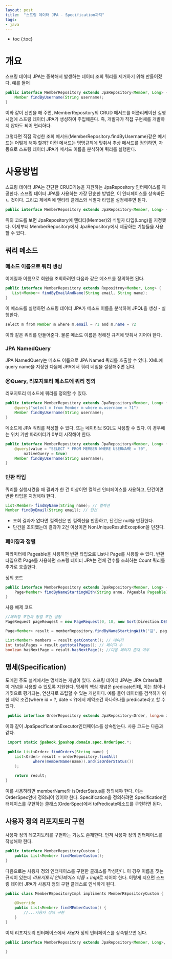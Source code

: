 ```yaml
---
layout: post
title:  "스프링 데이터 JPA - Specification까지"
tags: 
- java
---
```


* toc
{:toc}

# 개요
스프링 데이터 JPA는 중복해서 발생하는 데이터 조회 쿼리를 제거하기 위해 만들어졌다. 예를 들어

~~~ java
public interface MemberRepository extends JpaRepository<Member, Long> {
	Member findByUsername(String username);
}
~~~
이와 같이 선언을 해 주면, MemberRepository의 CRUD 메서드를 어플리케이션 실행 시점에 스프링 데이터 JPA가 생성하여 주입해준다. 즉, 개발자가 직접 구현체를 개발하지 않아도 되어 편리하다.

그렇다면 직접 작성한 조회 메서드(MemberRepository.findByUsername)같은 메서드는 어떻게 해야 할까? 이런 메서드는 명명규칙에 맞춰서 추상 메서드를 정의하면, 자동으로 스프링 데이터 JPA가 메서드 이름을 분석하여 쿼리를 실행한다.

# 사용방법
 스프링 데이터 JPA는 간단한 CRUD기능을 지원하는 JpaRepository 인터페이스를 제공한다. 스프링 데이터 JPA를 사용하는 가장 단순한 방법은, 이 인터페이스를 상속바든ㄴ 것이다. 그리고 제네릭에 엔티티 클래스와 식별자 타입을 설정해주면 된다.
 
 
~~~ java
public interface MemberRepository extends JpaRepository<Member, Long> {}
~~~

위의 코드를 보면 JpaRepository에 엔티티(Member)와 식별자 타입(Long)을 지정했다. 이제부터 MemberRepository에서 JpaRepository에서 제공하는 기능들을 사용할 수 있다.

## 쿼리 메소드

### 메소드 이름으로 쿼리 생성
 이메일과 이름으로 회원을 조회하려면 다음과 같은 메소드를 정의하면 된다.
 
 ~~~ java
 public interface MemberRepository extends Repositroy<Member, Long> {
 	List<Member> findByEmailAndName(String email, String name);
 }
 ~~~
 이 메소드를 실행하면 스프링 데이터 JPA가 메소드 이름을 분석하여 JPQL을 생성 - 실행한다.
 
 ~~~ java
 select m from Member m where m.email = ?1 and m.name = ?2
 ~~~
 이와 같은 쿼리를 만들어준다. 물론 메소드 이름은 정해진 규격에 맞춰서 지어야 한다.
 
 
### JPA NamedQuery
  JPA NamedQuery는 메소드 이름으로 JPA Named 쿼리를 호출할 수 있다. XML에 query name을 지정한 다음에 JPA에서 쿼리 네임을 설정해주면 된다.
  
### @Query, 리포지토리 메소드에 쿼리 정의
리포지토리 메소드에 쿼리를 정의할 수 있다. 

~~~ java
public interface MemberRepository extends JpaRepository<Member, Long> {
	@query("select m from Member m where m.username = ?1")
	Member findByUsername(String username);
}
~~~  
메소드에 JPA 쿼리를 작성할 수 있다. 또는 네이티브 SQL도 사용할 수 있다. 이 경우에는 위치 기반 파라미터가 0부터 시작해야 한다.

~~~ java
public interface MemberRepository extends JpaRepository<Member, Long> {
	@query(value = "SELECT * FROM MEMBER WHERE USERNAME = ?0",
		nativeQuery = true)
	Member findByUsername(String username);
}
~~~

### 반환 타입
쿼리를 실행시켰을 때 결과가 한 건 이상이면 컬렉션 인터페이스를 사용하고, 단건이면 반환 타입을 지정해야 한다.

~~~ java
List<Member> findByName(String name); // 컬렉션
Member findByEmail(String email); // 단건
~~~

- 조회 결과가 없다면 컬렉션은 빈 컬렉션을 반환하고, 단건은 null을 반환한다.
- 단건을 조회했는데 결과가 2건 이상이면 NonUniqueResultException을 던진다.

### 페이징과 정렬
파라미터에 Pageable을 사용하면 반환 타입으로 List나 Page를 사용할 수 있다. 반환 타입으로 Page를 사용하면 스프링 데이터 JPA는 전체 건수를 조회하는 Count 쿼리를 추가로 호출한다.

정의 코드

~~~ java
public interface MemberRepository extends JpaRepository<Member, Long> {
	Page<Member> findByNameStartingWIth(String anme, PAgeable Pageable);
}
~~~

사용 예제 코드

~~~ java
//페이징 조건과 정렬 조건 설정
PageRequest pageReuqest = new PageRequest(0, 10, new Sort(Direction.DESC, "name"));

Page<Member> result = memberRepository.findByNameStartingWith("김", pageRequest);

List<Member> members = result.getContent(); // 데이터
int totalPages = result.gettotalPages(); // 페이지 수
boolean hasNextPage = result.hasNextPage(); //다음 페이지 존재 여부
~~~
## 명세(Specification)
 도메인 주도 설계에서는 명세라는 개념이 있다. 스프링 데이터 JPA는 JPA Criteria로 이 개념을 사용할 수 있도록 지원한다.
명세의 핵심 개념은 predicate인데, 이는 참이나 거짓으로 평가되는, 연산자로 조립할 수 있는 개념이다. 예를 들어 데이터를 검색하기 위한 제약 조건(where id = ?, date < ?)에서 제약조건 하나하나를 predicate라고 할 수 있다.
 
~~~ java
 public interface OrderRepository extends JpaRepository<Order, long>m JpaSpecificationExecutor<Order>
~~~
 이와 같이 JpaSpecificationExecutor인터페이스를 상속받는다. 사용 코드는 다음과 같다.
 
~~~ java
 import static jpabook.jpashop.domain.spec.OrderSpec.*;
 
 public List<Order> findOrders(String name) {
 	List<Order> result = orderRepository.findAll(
 			where(memberName(name)).and(isOrderStatus())
	);
	
	return result;
}
~~~


이를 사용하려면 memberName와 isOrderStatus를 정의해야 한다. 이는 OrderSpec안에 정의되어 있어야 한다. Specification을 정의하려면 Specification인터페이스를 구현하는 클래스(OrderSpec)에서 toPredicate메소드를 구현하면 된다. 

## 사용자 정의 리포지토리 구현
 사용자 정의 레포지토리를 구현하는 기능도 존재한다. 먼저 사용자 정의 인터페이스를 작성해야 한다.

~~~ java
public interface MemberRepositoryCustom {
	public List<Member> findMemberCustom();
}
~~~
다음으로는 사용자 정의 인터페이스를 구현한 클래스를 작성한다. 이 경우 이름을 짓는 규칙이 있는데
*리포지토리 인터페이스 이름 + Impl*로 지어야 한다. 이렇게 지으면 스프링 데이터 JPA가 사용자 정의 구현 클래스로 인식하게 된다.

~~~ java
public class MemberREpositoryImpl impliments MemberREpositoryCustom {
	
	@Override
	public List<Member> findMEmberCustom() {
		//...사용자 정의 구현
	}
}
~~~
이제 리포지토리 인터페이스에서 사용자 정의 인터페이스를 상속받으면 된다.

~~~ java
public interface MemberRepository extends JpaRepository<Member, Long>, MemberRepositoryCustom {

}
~~~

	






